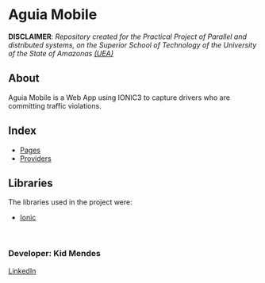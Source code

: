 # Aguia Mobile


**DISCLAIMER**: *Repository created for the Practical Project of Parallel and distributed systems, on the Superior School of Technology of the University of the State of Amazonas [(UEA)](http://www1.uea.edu.br/)*

## About
Aguia Mobile is a Web App using IONIC3 to capture drivers who are committing traffic violations. 

## Index
* [Pages](https://github.com/kidkmon/Aguia_Mobile/tree/master/BigBrother/src/pages)
* [Providers](https://github.com/kidkmon/Aguia_Mobile/tree/master/BigBrother/src/providers)

## Libraries
The libraries used in the project were:
   * [Ionic](https://ionicframework.com)
   
<br/>
<div>
  <h3>Developer: Kid Mendes</h3>
  <a href="https://www.linkedin.com/in/kidmendes/">LinkedIn</a>  
</div>
